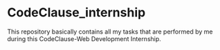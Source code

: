 # CodeClause_internship

This repository basically contains all my tasks that are performed by me during this CodeClause-Web Development Internship.
